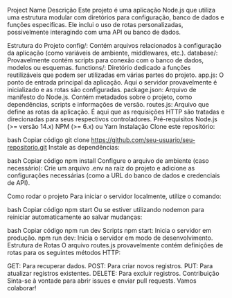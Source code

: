 Project Name
Descrição
Este projeto é uma aplicação Node.js que utiliza uma estrutura modular com diretórios para configuração, banco de dados e funções específicas. Ele inclui o uso de rotas personalizadas, possivelmente interagindo com uma API ou banco de dados.

Estrutura do Projeto
config/: Contém arquivos relacionados à configuração da aplicação (como variáveis de ambiente, middlewares, etc.).
database/: Provavelmente contém scripts para conexão com o banco de dados, modelos ou esquemas.
functions/: Diretório dedicado a funções reutilizáveis que podem ser utilizadas em várias partes do projeto.
app.js: O ponto de entrada principal da aplicação. Aqui o servidor provavelmente é inicializado e as rotas são configuradas.
package.json: Arquivo de manifesto do Node.js. Contém metadados sobre o projeto, como dependências, scripts e informações de versão.
routes.js: Arquivo que define as rotas da aplicação. É aqui que as requisições HTTP são tratadas e direcionadas para seus respectivos controladores.
Pré-requisitos
Node.js (>= versão 14.x)
NPM (>= 6.x) ou Yarn
Instalação
Clone este repositório:

bash
Copiar código
git clone https://github.com/seu-usuario/seu-repositorio.git
Instale as dependências:

bash
Copiar código
npm install
Configure o arquivo de ambiente (caso necessário): Crie um arquivo .env na raiz do projeto e adicione as configurações necessárias (como a URL do banco de dados e credenciais de API).

Como rodar o projeto
Para iniciar o servidor localmente, utilize o comando:

bash
Copiar código
npm start
Ou se estiver utilizando nodemon para reiniciar automaticamente ao salvar mudanças:

bash
Copiar código
npm run dev
Scripts
npm start: Inicia o servidor em produção.
npm run dev: Inicia o servidor em modo de desenvolvimento.
Estrutura de Rotas
O arquivo routes.js provavelmente contém definições de rotas para os seguintes métodos HTTP:

GET: Para recuperar dados.
POST: Para criar novos registros.
PUT: Para atualizar registros existentes.
DELETE: Para excluir registros.
Contribuição
Sinta-se à vontade para abrir issues e enviar pull requests. Vamos colaborar!
